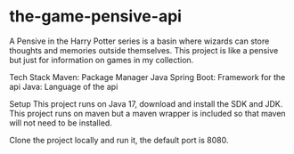 # the-game-pensive-api
A Pensive in the Harry Potter series is a basin where wizards can store thoughts and memories outside themselves. This project is like a pensive but just for information on games in my collection.

Tech Stack
Maven: Package Manager
Java Spring Boot: Framework for the api
Java: Language of the api

Setup
This project runs on Java 17, download and install the SDK and JDK.
This project runs on maven but a maven wrapper is included so that maven will not need to be installed.

Clone the project locally and run it, the default port is 8080.
